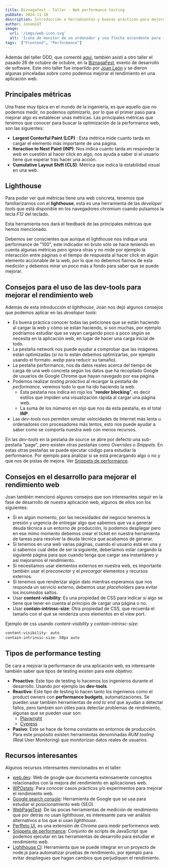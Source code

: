 ```yaml
---
title: Biznagafest - Taller - Web performance testing
pubDate: 2024-11-18
description: Introducción a herramientas y buenas prácticas para mejorar el rendimiento de una web.
author: JosemiGT
image:
  url: '/imgs/web-icon.svg'
  alt: 'Ícono de monitor de un ordenador y una flecha ascendente para indicar performance.'
tags:  ["Frontend", "Performance"]
---
```


Además del taller DDD, que comenté [aquí](./biznagafest-taller-ddd-refactoring), también asistí a otro taller el pasado 26 de octubre de octubre, en la [BiznagaFest](https://www.biznagafest.com/), evento de desarrollo de software. Este otro taller fue impartido por [Joan León](https://bsky.app/profile/nucliweb.net) y se dieron algunas pinceladas sobre como podemos mejorar el rendimiento en una aplicación web.

## Principales métricas

Una frase muy típica en el mundo de la ingeniería, es que aquello que no podemos medir, no podemos optimizarlo, por lo que el primer paso para mejorar algo es establecer unas métricas. Las principales métricas que tenemos que conocer para buscar la optimización de la performance web, son las siguientes:

- **Largest Conterful Paint (LCP)** : Esta métrica mide cuanto tarda en cargar el elemento más importante de una página.
- **Iteraction to Next Paint (INP)**: Nos indica cuanto tarda en responder  la web en cuestión al hacer click en algo, nos ayuda a saber si el usuario tiene que esperar tras hacer una acción.
- **Cumulative Layout Shift (CLS)**: Métrica que indica la estabilidad visual en una web. 

## Lighthouse

Para poder ver qué métricas tiene una web concreta, tenemos que familiarizarnos con el **lighthouse**, esta es una herramienta de las *developer tools* que está disponible en los navegadores chromium cuando pulsamos la tecla *F12* del teclado.

Esta herramienta nos dará el feedback de las principales métricas que hemos mencionado.

Debemos ser conscientes que aunque el lighthouse nos indique una performance de "100", este indicador en bruto sólo se hace teniendo en cuenta algunas métricas pero ignora otras y no mide por ejemplo la interacción entre páginas o el tiempo de respuesta al hacer click en algún elemento accionable de la web, por lo que no debemos fiarnos de esta medición y debemos mirar un poco más a fondo para saber que se puede mejorar.

## Consejos para el uso de las dev-tools para mejorar el rendimiento web

Además de esta introducción el *lighthouse*, Joan nos dejó algunos consejos que podemos aplicar en las *developer tools*:

- Es buena práctica conocer todas las peticiones que se están haciendo al cargar la web y cómo se están haciendo, si son muchas, por ejemplo podríamos estudiar que se vayan cargando poco a poco según se necesita en la aplicación web, en lugar de hacer una carga inicial de todo.
- La pestaña network nos puede ayudar a comprobar que las imágenes están optimizadas (si no lo están debemos optimizarlas, por ejemplo usando el formato *.webp* para reducir su tamaño).
- La pestaña performance, nos da datos reales acerca del tiempo de carga de una web concreta según los datos que ha recopilado Google de usuarios de Google Chrome que hayan navegado por esa página.
- Podemos realizar *testing proactivo* al recargar la pestaña de *performance*, veremos todo lo que ha ido haciendo la web. 
  - Esta pestaña nos indica en rojo los "**render blocking**", es decir estilos que impiden una visualización rápida al cargar una página web.
  - La suma de los números en rojo que nos da esta pestaña, es el total **INP**.
- Las *dev-tools* nos permiten simular velocidades de Internet más lenta u ordenadores con procesadores más lentos, esto nos puede ayudar a saber como se comporta nuestra web con menos recursos.

En las *dev-tools* en la pestaña de source se abre por defecto  una sub-pestaña "page", pero existen otras pestañas como *Overrides* o *Snippets*. En estas otras pestañas se puede ejecutar código para estudiar la performance. Por ejemplo para analizar si se está precargando algo o no y que nos de pistas de mejora. Ver [Snippets de performance](https://webperf-snippets.nucliweb.net/).

## Consejos en el desarrollo para mejorar el rendimiento web

Joan también mencionó algunos consejos que son interesantes seguir en la fase de desarrollo de nuestra aplicación web, algunos de ellos son los siguientes:

- Si en algún momento, por las necesidades del negocio tenemos la presión y urgencia de entregar algo que sabemos que va a generar deuda técnica a un entorno de producción, lo podemos desplegar pero en ese mimo momento debemos crear el ticket en nuestra herramienta de tareas para resolver la deuda técnica que acabamos de generar.
- Si tenemos en una web varias páginas, cuando el usuario está en una y si sabemos cual debe de ser la siguiente, deberíamos estar cargando la siguiente  página para que cuando tenga que cargar sea instantáneo y así mejoramos el rendimiento.
- Si necesitamos usar elementos externos en nuestra web, es importante también usar el *preconectar* y el *precargar* elementos y recursos externos.
- Si tenemos que  renderizar algún dato mientras esperamos que nos responda un servicio externo, debemos usar *placeholders* para evitar los incomodos saltos.
- Usar **content-visibility**: Es una propiedad de CSS para indicar si algo se tiene que tener en cuenta al principio de cargar una página o no.
- Usar **contain-intrinsc-size**: Otra propiedad de CSS, que recuerda el tamaño con el que se renderiza unos elementos en el view port.

Ejemplo de css usando *content-visibility*  y *contain-intrinsc-size*:

``` css
content-visibility: auto
contain-intrinsic-size: 50px auto
```

## Tipos de performance testing

De cara a mejorar la performance de una aplicación web, es interesante también saber que tipos de testing existen para este objetivo:

- **Proactivo**: Este tipo de testing lo hacemos los ingenieros durante el desarrollo. Usando por ejemplo las **dev-tools**.
- **Reactivo**: Este tipo de testing lo hacen tanto los ingenieros como el product owners con **performance budgets**, automatizaciones. Se pueden usar también herramientas de *end to end* que ayudan a detectar fallos, pero también son útiles para detectar problemas de rendimiento, algunas que se pueden usar son: 
  - [Playwright](https://playwright.dev/)
  - [Cypress](https://www.cypress.io/)
- **Pasivo**:  Este se hace de forma constante en entornos de producción. Para este propósito existen herramientas denominadas *RUM tooling* (Real User Monitoring) que monitorizan datos reales de usuarios.

## Recursos interesantes

Algunos recursos interesantes mencionados en el taller:

- [web.dev](https://web.dev/): Web de google que documenta extensamente conceptos relacionados con la mejora del rendimiento en aplicaciones web.
- [WPOstats](https://wpostats.com/): Para conocer casos prácticos y/o experimentos para mejorar el rendimiento web.
- [Google search console](https://search.google.com/search-console/about): Herramienta de Google que se usa para estudiar el posicionamiento web (SEO).
- [WebPageTest](https://www.webpagetest.org/): De las pocas herramientas de medición de rendimiento que por detrás no usan *lighthouse*, es interesante para ver análisis alternativos a los que si usan *lighthouse*.
- [Perffeto UI](https://chromewebstore.google.com/detail/perfetto-ui/lfmkphfpdbjijhpomgecfikhfohaoine), es una extensión de Chrome para medir performence web.
-  [Snippets de performance](https://webperf-snippets.nucliweb.net/): Conjunto de scripts de JavaScript que podemos ejecutar en las herramientas de desarrollo para estudiar el rendimiento web.
- [Lighthouse CI](https://github.com/GoogleChrome/lighthouse-ci): Herramienta que se puede integrar en un proyecto de node.js para automatizar pruebas de rendimiento, por ejemplo para evitar despliegues que hagan cambios que perjudiquen el rendimiento.
